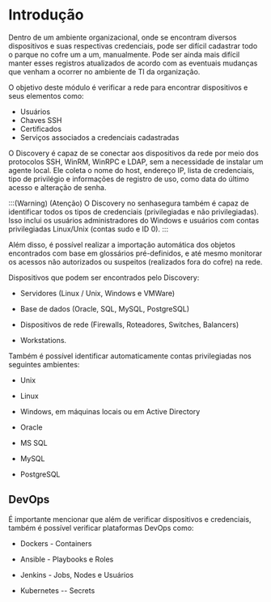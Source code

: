 # Introdução

Dentro de um ambiente organizacional, onde se encontram diversos dispositivos e suas respectivas credenciais, pode ser difícil cadastrar todo o parque no cofre um a um, manualmente. Pode ser ainda mais difícil manter esses registros atualizados de acordo com as eventuais mudanças que venham a ocorrer no ambiente de TI da organização.

O objetivo deste módulo é verificar a rede para encontrar dispositivos e seus elementos como:

- Usuários
- Chaves SSH
- Certificados
- Serviços associados a credenciais cadastradas

O Discovery é capaz de se conectar aos dispositivos da rede por meio dos protocolos SSH, WinRM, WinRPC e LDAP, sem a necessidade de instalar um agente local. Ele coleta o nome do host, endereço IP, lista de credenciais, tipo de privilégio e informações de registro de uso, como data do último acesso e alteração de senha.

:::(Warning) (Atenção)
O Discovery no senhasegura também é capaz de identificar todos os tipos de credenciais (privilegiadas e não privilegiadas). Isso inclui os usuários administradores do Windows e usuários com contas privilegiadas Linux/Unix (contas sudo e ID 0).
:::

Além disso, é possível realizar a importação automática dos objetos encontrados com base em glossários pré-definidos, e até mesmo monitorar os acessos não autorizados ou suspeitos (realizados fora do cofre) na rede.

Dispositivos que podem ser encontrados pelo Discovery:

- Servidores (Linux / Unix, Windows e VMWare)

- Base de dados (Oracle, SQL, MySQL, PostgreSQL)

- Dispositivos de rede (Firewalls, Roteadores, Switches, Balancers)

- Workstations.

Também é possível identificar automaticamente contas privilegiadas nos seguintes ambientes:

- Unix

- Linux

- Windows, em máquinas locais ou em Active Directory

- Oracle

- MS SQL

- MySQL

- PostgreSQL

## DevOps

É importante mencionar que além de verificar dispositivos e credenciais, também é possível verificar plataformas DevOps como:

- Dockers - Containers

- Ansible - Playbooks e Roles

- Jenkins - Jobs, Nodes e Usuários

- Kubernetes -- Secrets
